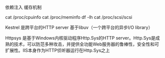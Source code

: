 依赖注入
缓存机制

cat /proc/cpuinfo
cat /proc/meminfo
df -lh
cat /proc/scsi/scsi

Kestrel 是跨平台的HTTP server 基于libuv（一个跨平台的异步I/O library）

Httpsys 是基于Windows内核驱动程序Http.Sys的HTTP server。Http.Sys是成熟的技术，可以防范多种攻击，并提供全功能Web服务器的鲁棒性，安全性和可扩展性。IIS本身作为HTTP侦听器运行在Http.Sys之上

